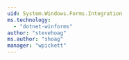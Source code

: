 ```yaml
---
uid: System.Windows.Forms.Integration
ms.technology: 
  - "dotnet-winforms"
author: "stevehoag"
ms.author: "shoag"
manager: "wpickett"
---
```

